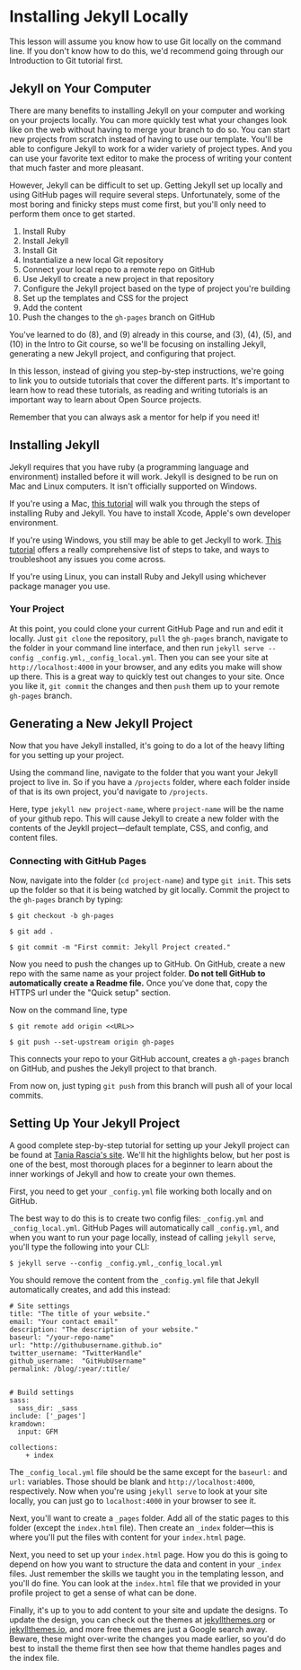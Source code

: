 # Installing Jekyll Locally

This lesson will assume you know how to use Git locally on the command line. If you don't know how to do this, we'd recommend going through our Introduction to Git tutorial first.


## Jekyll on Your Computer

There are many benefits to installing Jekyll on your computer and working on your projects locally. You can more quickly test what your changes look like on the web without having to merge your branch to do so. You can start new projects from scratch instead of having to use our template. You'll be able to configure Jekyll to work for a wider variety of project types. And you can use your favorite text editor to make the process of writing your content that much faster and more pleasant.

However, Jekyll can be difficult to set up. Getting Jekyll set up locally and using GitHub pages will require several steps. Unfortunately, some of the most boring and finicky steps must come first, but you'll only need to perform them once to get started.

1. Install Ruby
2. Install Jekyll
3. Install Git
4. Instantialize a new local Git repository
5. Connect your local repo to a remote repo on GitHub
6. Use Jekyll to create a new project in that repository
7. Configure the Jekyll project based on the type of project you're building
8. Set up the templates and CSS for the project
9. Add the content
10. Push the changes to the `gh-pages` branch on GitHub

You've learned to do (8), and (9) already in this course, and (3), (4), (5), and (10) in the Intro to Git course, so we'll be focusing on installing Jekyll, generating a new Jekyll project, and configuring that project.

In this lesson, instead of giving you step-by-step instructions, we're going to link you to outside tutorials that cover the different parts. It's important to learn how to read these tutorials, as reading and writing tutorials is an important way to learn about Open Source projects. 

Remember that you can always ask a mentor for help if you need it!

## Installing Jekyll

Jekyll requires that you have ruby (a programming language and environment) installed before it will work. Jekyll is designed to be run on Mac and Linux computers. It isn't officially supported on Windows. 

If you're using a Mac, <a href="http://digitalshore.io/how-to-install-jekyll-mac-osx-yosemite/" target="_blank">this tutorial</a> will walk you through the steps of installing Ruby and Jekyll. You have to install Xcode, Apple's own developer environment.

If you're using Windows, you still may be able to get Jeckyll to work. <a href="http://jekyll-windows.juthilo.com/" target="_blank">This tutorial</a> offers a really comprehensive list of steps to take, and ways to troubleshoot any issues you come across. 

If you're using Linux, you can install Ruby and Jekyll using whichever package manager you use. 


### Your Project

At this point, you could clone your current GitHub Page and run and edit it locally. Just `git clone` the repository, `pull` the `gh-pages` branch, navigate to the folder in your command line interface, and then run `jekyll serve --config _config.yml,_config_local.yml`. Then you can see your site at `http://localhost:4000` in your browser, and any edits you make will show up there. This is a great way to quickly test out changes to your site. Once you like it, `git commit` the changes and then `push` them up to your remote `gh-pages` branch.


## Generating a New Jekyll Project

Now that you have Jekyll installed, it's going to do a lot of the heavy lifting for you setting up your project. 

Using the command line, navigate to the folder that you want your Jekyll project to live in. So if you have a `/projects` folder, where each folder inside of that is its own project, you'd navigate to `/projects`.

Here, type `jekyll new project-name`, where `project-name` will be the name of your github repo. This will cause Jekyll to create a new folder with the contents of the Jeykll project—default template, CSS, and config, and content files. 

### Connecting with GitHub Pages

Now, navigate into the folder (`cd project-name`) and type `git init`. This sets up the folder so that it is being watched by git locally. Commit the project to the `gh-pages` branch by typing:

    $ git checkout -b gh-pages

    $ git add .

    $ git commit -m "First commit: Jekyll Project created."

Now you need to push the changes up to GitHub. On GitHub, create a new repo with the same name as your project folder. **Do not tell GitHub to automatically create a Readme file.** Once you've done that, copy the HTTPS url under the "Quick setup" section.

Now on the command line, type

    $ git remote add origin <<URL>>

    $ git push --set-upstream origin gh-pages

This connects your repo to your GitHub account, creates a `gh-pages` branch on GitHub, and pushes the Jekyll project to that branch.

From now on, just typing `git push` from this branch will push all of your local commits.


## Setting Up Your Jekyll Project

A good complete step-by-step tutorial for setting up your Jekyll project can be found at <a href="https://www.taniarascia.com/make-a-static-website-with-jekyll/" target="_blank">Tania Rascia's site</a>. We'll hit the highlights below, but her post is one of the best, most thorough places for a beginner to learn about the inner workings of Jekyll and how to create your own themes.

First, you need to get your `_config.yml` file working both locally and on GitHub. 

The best way to do this is to create two config files: `_config.yml` and `_config_local.yml`. GitHub Pages will automatically call `_config.yml`, and when you want to run your page locally, instead of calling `jekyll serve`, you'll type the following into your CLI:

    $ jekyll serve --config _config.yml,_config_local.yml

You should remove the content from the `_config.yml` file that Jekyll automatically creates, and add this instead:

    # Site settings
    title: "The title of your website."
    email: "Your contact email"
    description: "The description of your website."
    baseurl: "/your-repo-name"
    url: "http://githubusername.github.io"
    twitter_username: "TwitterHandle"
    github_username:  "GitHubUsername"
    permalink: /blog/:year/:title/


    # Build settings
    sass:
      sass_dir: _sass
    include: ['_pages']
    kramdown:
      input: GFM

    collections:
        + index

The `_config_local.yml` file should be the same except for the `baseurl:` and `url:` variables. Those should be blank and `http://localhost:4000`, respectively. Now when you're using `jekyll serve` to look at your site locally, you can just go to `localhost:4000` in your browser to see it.

Next, you'll want to create a `_pages` folder. Add all of the static pages to this folder (except the `index.html` file). Then create an `_index` folder—this is where you'll put the files with content for your `index.html` page.

Next, you need to set up your `index.html` page. How you do this is going to depend on how you want to structure the data and content in your `_index` files. Just remember the skills we taught you in the templating lesson, and you'll do fine. You can look at the `index.html` file that we provided in your profile project to get a sense of what can be done.

Finally, it's up to you to add content to your site and update the designs. To update the design, you can check out the themes at <a href="http://jekyllthemes.org/" target="_blank">jekyllthemes.org</a> or <a href="http://jekyllthemes.io" target="_blank">jekyllthemes.io</a>, and more free themes are just a Google search away. Beware, these might over-write the changes you made earlier, so you'd do best to install the theme first then see how that theme handles pages and the index file. 